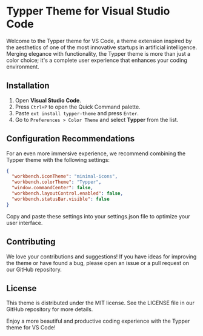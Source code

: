 # Typper Theme for Visual Studio Code

Welcome to the Typper theme for VS Code, a theme extension inspired by the aesthetics of one of the most innovative startups in artificial intelligence. Merging elegance with functionality, the Typper theme is more than just a color choice; it's a complete user experience that enhances your coding environment.

## Installation

1. Open **Visual Studio Code**.
2. Press `Ctrl+P` to open the Quick Command palette.
3. Paste `ext install typper-theme` and press `Enter`.
4. Go to `Preferences > Color Theme` and select **Typper** from the list.

## Configuration Recommendations

For an even more immersive experience, we recommend combining the Typper theme with the following settings:

```json
{
  "workbench.iconTheme": "minimal-icons",
  "workbench.colorTheme": "Typper",
  "window.commandCenter": false,
  "workbench.layoutControl.enabled": false,
  "workbench.statusBar.visible": false
}
```

Copy and paste these settings into your settings.json file to optimize your user interface.

## Contributing

We love your contributions and suggestions! If you have ideas for improving the theme or have found a bug, please open an issue or a pull request on our GitHub repository.

## License

This theme is distributed under the MIT license. See the LICENSE file in our GitHub repository for more details.

Enjoy a more beautiful and productive coding experience with the Typper theme for VS Code!
